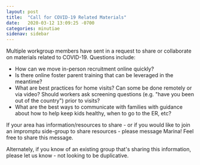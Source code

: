 ```yaml
---
layout: post
title:  "Call for COVID-19 Related Materials"
date:   2020-03-12 13:09:25 -0700
categories: minutiae
sidenav: sidebar
---
```

Multiple workgroup members have sent in a request to share or collaborate on materials related to COVID-19. Questions include:

- How can we move in-person recruitment online quickly?
- Is there online foster parent training that can be leveraged in the meantime?
- What are best practices for home visits? Can some be done remotely or via video? Should workers ask screening questions (e.g. "have you been out of the country") prior to visits?
- What are the best ways to communicate with families with guidance about how to help keep kids healthy, when to go to the ER, etc?

If your area has information/resources to share - or if you would like to join an impromptu side-group to share resources - please message Marina! Feel free to share this message.

Alternately, if you know of an existing group that's sharing this information, please let us know - not looking to be duplicative.